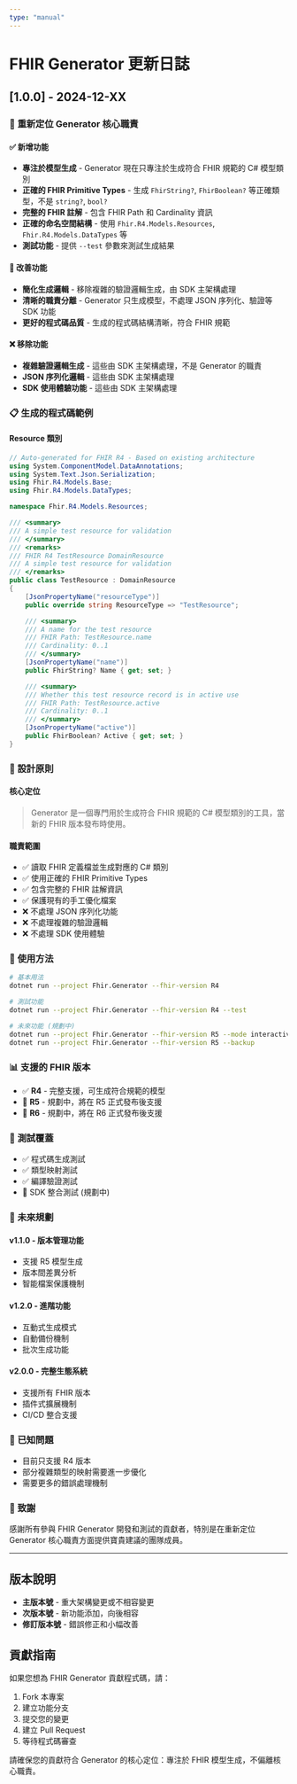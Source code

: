 ```yaml
---
type: "manual"
---
```


# FHIR Generator 更新日誌

## [1.0.0] - 2024-12-XX

### 🎯 **重新定位 Generator 核心職責**

#### ✅ **新增功能**
- **專注於模型生成** - Generator 現在只專注於生成符合 FHIR 規範的 C# 模型類別
- **正確的 FHIR Primitive Types** - 生成 `FhirString?`, `FhirBoolean?` 等正確類型，不是 `string?`, `bool?`
- **完整的 FHIR 註解** - 包含 FHIR Path 和 Cardinality 資訊
- **正確的命名空間結構** - 使用 `Fhir.R4.Models.Resources`, `Fhir.R4.Models.DataTypes` 等
- **測試功能** - 提供 `--test` 參數來測試生成結果

#### 🔧 **改善功能**
- **簡化生成邏輯** - 移除複雜的驗證邏輯生成，由 SDK 主架構處理
- **清晰的職責分離** - Generator 只生成模型，不處理 JSON 序列化、驗證等 SDK 功能
- **更好的程式碼品質** - 生成的程式碼結構清晰，符合 FHIR 規範

#### ❌ **移除功能**
- **複雜驗證邏輯生成** - 這些由 SDK 主架構處理，不是 Generator 的職責
- **JSON 序列化邏輯** - 這些由 SDK 主架構處理
- **SDK 使用體驗功能** - 這些由 SDK 主架構處理

### 📋 **生成的程式碼範例**

#### **Resource 類別**
```csharp
// Auto-generated for FHIR R4 - Based on existing architecture
using System.ComponentModel.DataAnnotations;
using System.Text.Json.Serialization;
using Fhir.R4.Models.Base;
using Fhir.R4.Models.DataTypes;

namespace Fhir.R4.Models.Resources;

/// <summary>
/// A simple test resource for validation
/// </summary>
/// <remarks>
/// FHIR R4 TestResource DomainResource
/// A simple test resource for validation
/// </remarks>
public class TestResource : DomainResource
{
    [JsonPropertyName("resourceType")]
    public override string ResourceType => "TestResource";

    /// <summary>
    /// A name for the test resource
    /// FHIR Path: TestResource.name
    /// Cardinality: 0..1
    /// </summary>
    [JsonPropertyName("name")]
    public FhirString? Name { get; set; }

    /// <summary>
    /// Whether this test resource record is in active use
    /// FHIR Path: TestResource.active
    /// Cardinality: 0..1
    /// </summary>
    [JsonPropertyName("active")]
    public FhirBoolean? Active { get; set; }
}
```

### 🎯 **設計原則**

#### **核心定位**
> Generator 是一個專門用於生成符合 FHIR 規範的 C# 模型類別的工具，當新的 FHIR 版本發布時使用。

#### **職責範圍**
- ✅ 讀取 FHIR 定義檔並生成對應的 C# 類別
- ✅ 使用正確的 FHIR Primitive Types
- ✅ 包含完整的 FHIR 註解資訊
- ✅ 保護現有的手工優化檔案
- ❌ 不處理 JSON 序列化功能
- ❌ 不處理複雜的驗證邏輯
- ❌ 不處理 SDK 使用體驗

### 🚀 **使用方法**

```bash
# 基本用法
dotnet run --project Fhir.Generator --fhir-version R4

# 測試功能
dotnet run --project Fhir.Generator --fhir-version R4 --test

# 未來功能 (規劃中)
dotnet run --project Fhir.Generator --fhir-version R5 --mode interactive
dotnet run --project Fhir.Generator --fhir-version R5 --backup
```

### 📊 **支援的 FHIR 版本**

- ✅ **R4** - 完整支援，可生成符合規範的模型
- 🚧 **R5** - 規劃中，將在 R5 正式發布後支援
- 🚧 **R6** - 規劃中，將在 R6 正式發布後支援

### 🧪 **測試覆蓋**

- ✅ 程式碼生成測試
- ✅ 類型映射測試
- ✅ 編譯驗證測試
- 🚧 SDK 整合測試 (規劃中)

### 🔮 **未來規劃**

#### **v1.1.0 - 版本管理功能**
- 支援 R5 模型生成
- 版本間差異分析
- 智能檔案保護機制

#### **v1.2.0 - 進階功能**
- 互動式生成模式
- 自動備份機制
- 批次生成功能

#### **v2.0.0 - 完整生態系統**
- 支援所有 FHIR 版本
- 插件式擴展機制
- CI/CD 整合支援

### 🐛 **已知問題**

- 目前只支援 R4 版本
- 部分複雜類型的映射需要進一步優化
- 需要更多的錯誤處理機制

### 🙏 **致謝**

感謝所有參與 FHIR Generator 開發和測試的貢獻者，特別是在重新定位 Generator 核心職責方面提供寶貴建議的團隊成員。

---

## 版本說明

- **主版本號** - 重大架構變更或不相容變更
- **次版本號** - 新功能添加，向後相容
- **修訂版本號** - 錯誤修正和小幅改善

## 貢獻指南

如果您想為 FHIR Generator 貢獻程式碼，請：

1. Fork 本專案
2. 建立功能分支
3. 提交您的變更
4. 建立 Pull Request
5. 等待程式碼審查

請確保您的貢獻符合 Generator 的核心定位：專注於 FHIR 模型生成，不偏離核心職責。
